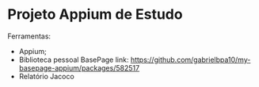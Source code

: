# Projeto Appium de Estudo

Ferramentas:
- Appium;
- Biblioteca pessoal BasePage link: https://github.com/gabrielbpa10/my-basepage-appium/packages/582517
- Relatório Jacoco

